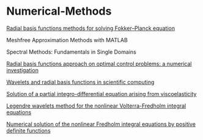# Numerical-Methods

[Radial basis functions methods for solving Fokker–Planck equation](https://doi.org/10.1016/j.enganabound.2011.06.012)

Meshfree Approximation Methods with MATLAB

Spectral Methods: Fundamentals in Single Domains

[Radial basis functions approach on optimal control problems: a numerical investigation](https://doi.org/10.1177%2F1077546312472919)

[Wavelets and radial basis functions in scientific computing](http://prr.hec.gov.pk/jspui/bitstream/123456789/11342/1/Imran_Aziz_Maths_HSR_2015_UET_Peshawar_10.04.2017.pdf)

[Solution of a partial integro-differential equation arising from viscoelasticity](https://doi.org/10.1080/00207160500069847)

[Legendre wavelets method for the nonlinear Volterra-Fredholm integral equations](https://doi.org/10.1016/j.matcom.2005.02.035)

[Numerical solution of the nonlinear Fredholm integral equations by positive definite functions](https://doi.org/10.1016/j.amc.2007.02.063)

